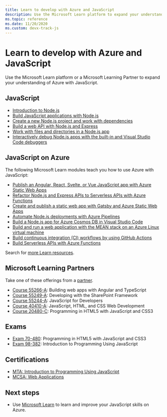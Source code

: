 ```yaml
---
title: Learn to develop with Azure and JavaScript 
description: Use the Microsoft Learn platform to expand your understanding of Azure with JavaScript
ms.topic: reference
ms.date: 11/20/2020
ms.custom: devx-track-js
---
```


# Learn to develop with Azure and JavaScript 

Use the Microsoft Learn platform or a Microsoft Learning Partner to expand your understanding of Azure with JavaScript.

## JavaScript

* [Introduction to Node.js](/learn/modules/intro-to-nodejs/)
* [Build JavaScript applications with Node.js](/learn/paths/build-javascript-applications-nodejs/)
* [Create a new Node.js project and work with dependencies](/learn/modules/create-nodejs-project-dependencies/)
* [Build a web API with Node.js and Express](/learn/modules/build-web-api-nodejs-express/) 
* [Work with files and directories in a Node.js app](/learn/modules/nodejs-files/)
* [Interactively debug Node.js apps with the built-in and Visual Studio Code debuggers](/learn/modules/debug-nodejs/)

## JavaScript on Azure

The following Microsoft Learn modules teach you how to use Azure with JavaScript:

* [Publish an Angular, React, Svelte, or Vue JavaScript app with Azure Static Web Apps](/learn/modules/publish-app-service-static-web-app-api/)
* [Refactor Node.js and Express APIs to Serverless APIs with Azure Functions](/learn/modules/shift-nodejs-express-apis-serverless/)
* [Create and publish a static web app with Gatsby and Azure Static Web Apps](/learn/modules/create-deploy-static-webapp-gatsby-app-service/)
* [Automate Node.js deployments with Azure Pipelines](/learn/modules/deploy-nodejs/)
* [Build a Node.js app for Azure Cosmos DB in Visual Studio Code](/learn/modules/build-node-cosmos-app-vscode/)
* [Build and run a web application with the MEAN stack on an Azure Linux virtual machine](/learn/modules/build-a-web-app-with-mean-on-a-linux-vm/)
* [Build continuous integration (CI) workflows by using GitHub Actions](/learn/modules/github-actions-ci/)
* [Build Serverless APIs with Azure Functions](/learn/modules/build-api-azure-functions/)

Search for [more Learn resources](/search/?category=Learn&terms=JavaScript).


## Microsoft Learning Partners

Take one of these offerings from a [partner](/learn/certifications/partners).

* [Course 55266-A](/learn/certifications/courses/55266): Building web apps with Angular and TypeScript
* [Course 55249-A](/learn/certifications/courses/55249): Developing with the SharePoint Framework
* [Course 55244-A](/learn/certifications/courses/55244): JavaScript for Developers
* [Course 40410-A](/learn/certifications/courses/40410): JavaScript, HTML, and CSS Web Development
* [Course 20480-C](/learn/certifications/courses/20480): Programming in HTML5 with JavaScript and CSS3

## Exams

* [Exam 70-480](/learn/certifications/exams/70-480): Programming in HTML5 with JavaScript and CSS3
* [Exam 98-382](/learn/certifications/exams/98-382): Introduction to Programming Using JavaScript

## Certifications

* [MTA: Introduction to Programming Using JavaScript](/learn/certifications/mta-introduction-to-programming-using-javascript)
* [MCSA: Web Applications](/learn/certifications/mcsa-web-applications-certification)

## Next steps

* Use [Microsoft Learn](/learn/) to learn and improve your JavaScript skills on Azure.